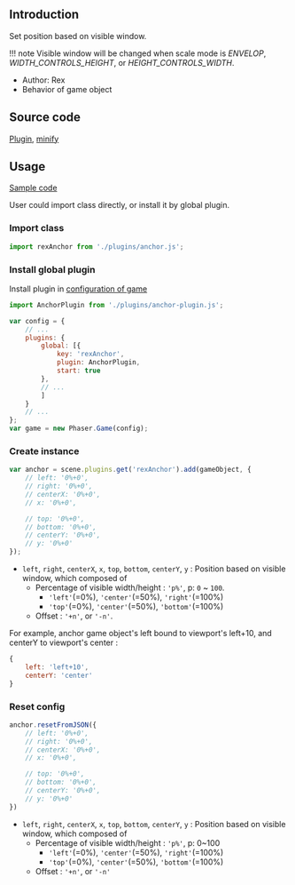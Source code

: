 ## Introduction

Set position based on visible window.

!!! note
    Visible window will be changed when scale mode is *ENVELOP*, *WIDTH_CONTROLS_HEIGHT*, or *HEIGHT_CONTROLS_WIDTH*.

- Author: Rex
- Behavior of game object

## Source code

[Plugin](https://github.com/rexrainbow/phaser3-rex-notes/blob/master/plugins/anchor-plugin.js), [minify](https://github.com/rexrainbow/phaser3-rex-notes/blob/master/plugins/dist/rexanchorplugin.min.js)

## Usage

[Sample code](https://github.com/rexrainbow/phaser3-rex-notes/tree/master/examples/anchor)

User could import class directly, or install it by global plugin.

### Import class

```javascript
import rexAnchor from './plugins/anchor.js';
```

### Install global plugin

Install plugin in [configuration of game](game.md#configuration)

```javascript
import AnchorPlugin from './plugins/anchor-plugin.js';

var config = {
    // ...
    plugins: {
        global: [{
            key: 'rexAnchor',
            plugin: AnchorPlugin,
            start: true
        },
        // ...
        ]
    }
    // ...
};
var game = new Phaser.Game(config);
```

### Create instance

```javascript
var anchor = scene.plugins.get('rexAnchor').add(gameObject, {
    // left: '0%+0',
    // right: '0%+0',
    // centerX: '0%+0',
    // x: '0%+0',

    // top: '0%+0',
    // bottom: '0%+0',
    // centerY: '0%+0',
    // y: '0%+0'
});
```

- `left`, `right`, `centerX`, `x`, `top`, `bottom`, `centerY`, `y` : Position based on visible window, which composed of
    - Percentage of visible width/height : `'p%'`, p: `0` ~ `100`.
        - `'left'`(=0%), `'center'`(=50%), `'right'`(=100%)
        - `'top'`(=0%), `'center'`(=50%), `'bottom'`(=100%)
    - Offset : `'+n'`, or `'-n'`.

For example, anchor game object's left bound to viewport's left+10, and centerY to viewport's center :

```javascript
{
    left: 'left+10',
    centerY: 'center'
}
```

### Reset config

```javascript
anchor.resetFromJSON({
    // left: '0%+0',
    // right: '0%+0',
    // centerX: '0%+0',
    // x: '0%+0',

    // top: '0%+0',
    // bottom: '0%+0',
    // centerY: '0%+0',
    // y: '0%+0'
})
```

- `left`, `right`, `centerX`, `x`, `top`, `bottom`, `centerY`, `y` : Position based on visible window, which composed of
    - Percentage of visible width/height : `'p%'`, p: 0~100
        - `'left'`(=0%), `'center'`(=50%), `'right'`(=100%)
        - `'top'`(=0%), `'center'`(=50%), `'bottom'`(=100%)
    - Offset : `'+n'`, or `'-n'`
